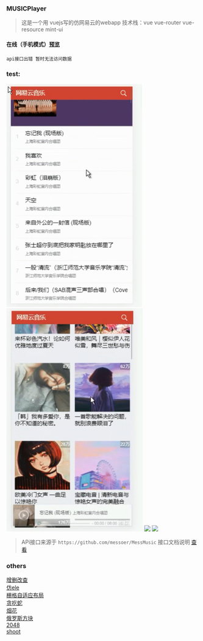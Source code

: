 ### MUSICPlayer
> 这是一个用 vuejs写的仿网易云的webapp
> 技术栈：vue vue-router vue-resource mint-ui

#### 在线（手机模式）[预览](https://yxrbws.github.io/musicPlay/)
    api接口出错 暂时无法访问数据

### test:
![](./test/3.png)
![](./test/4.png)
![](./test/1.gif)
![](./test/2.gif)


> APi接口来源于 `https://github.com/messoer/MessMusic` 接口文档说明 [查看](https://messoer.github.io/mess-api-doc/#/)

### others
[增删改查](https://yxrbws.github.io/test/Buy/dist/index.html#/index)        
[仿ele](https://yxrbws.github.io/test/node-vue/dist/index.html)          
[栅格自适应布局](https://yxrbws.github.io/test/boostrap4.x/index.html)           
[贪吃蛇](https://yxrbws.github.io/test/Snake/snake.html)          
[烟花](https://yxrbws.github.io/test/Fireworks/index.html)          
[俄罗斯方块](https://yxrbws.github.io/test/Tetris/tetris.html)               
[2048](https://yxrbws.github.io/test/2048/index.html)         
[shoot](https://yxrbws.github.io/test/shoot/simple-shoot.html)      
